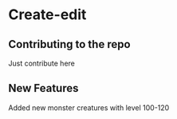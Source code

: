# Create-edit

## Contributing to the repo

Just contribute here

## New Features

Added new monster creatures with level 100-120
